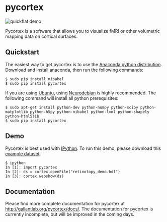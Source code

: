 pycortex
========
![quickflat demo](https://raw.github.com/jamesgao/pycortex/master/wn_med.png?token=22802__eyJzY29wZSI6IlJhd0Jsb2I6amFtZXNnYW8vcHljb3J0ZXgvbWFzdGVyL3duX21lZC5wbmciLCJleHBpcmVzIjoxMzg0NzYxMzI2fQ%3D%3D--14b71ce5a0b1fc170039ffcdc2f56e5a1fc431a9)

Pycortex is a software that allows you to visualize fMRI or other volumetric mapping data on cortical surfaces.

Quickstart
----------
The easiest way to get pycortex is to use the [Anaconda python distribution](https://store.continuum.io/cshop/anaconda/). Download and install anaconda, then run the following commands:

```
$ sudo pip install nibabel
$ sudo pip install pycortex
```

If you are using [Ubuntu](http://ubuntu.com), using [Neurodebian](http://neuro.debian.net/) is highly recommended. The following command will install all python prerequisites:

```
$ sudo apt-get install python-dev python-numpy python-scipy python-matplotlib python-h5py python-nibabel python-lxml python-shapely python-html5lib
$ sudo pip install pycortex
```

Demo
----
Pycortex is best used with [IPython](http://www.ipython.org/). To run this demo, please download this [example dataset](http://gallantlab.org/pycortex/retinotopy_demo.hdf).

```
$ ipython
In [1]: import pycortex
In [2]: ds = cortex.openFile("retinotopy_demo.hdf")
In [3]: cortex.webshow(ds)
```

Documentation
-------------
Please find more complete documentation for pycortex at http://gallantlab.org/pycortex/docs/. The documentation for pycortex is currently incomplete, but will be improved in the coming days.